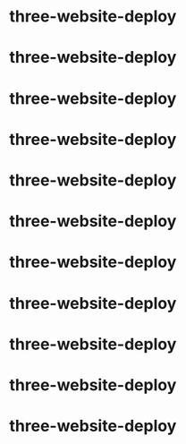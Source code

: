 # three-website-deploy
# three-website-deploy
# three-website-deploy
# three-website-deploy
# three-website-deploy
# three-website-deploy
# three-website-deploy
# three-website-deploy
# three-website-deploy
# three-website-deploy
# three-website-deploy
